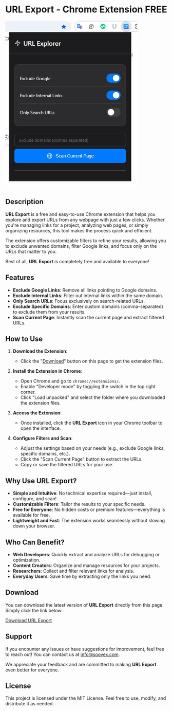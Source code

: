 # URL Export - Chrome Extension FREE

![URL Explorer](icons/Screenshot.jpg)

## Description

**URL Export** is a free and easy-to-use Chrome extension that helps you explore and export URLs from any webpage with just a few clicks. Whether you're managing links for a project, analyzing web pages, or simply organizing resources, this tool makes the process quick and efficient.

The extension offers customizable filters to refine your results, allowing you to exclude unwanted domains, filter Google links, and focus only on the URLs that matter to you.

Best of all, **URL Export** is completely free and available to everyone!

## Features

- **Exclude Google Links**: Remove all links pointing to Google domains.
- **Exclude Internal Links**: Filter out internal links within the same domain.
- **Only Search URLs**: Focus exclusively on search-related URLs.
- **Exclude Specific Domains**: Enter custom domains (comma-separated) to exclude them from your results.
- **Scan Current Page**: Instantly scan the current page and extract filtered URLs.

## How to Use

1. **Download the Extension**:
   - Click the "[Download](https://github.com/imustafijur/ULR-Export-Chrome-Extensions/releases)" button on this page to get the extension files.

2. **Install the Extension in Chrome**:
   - Open Chrome and go to `chrome://extensions/`.
   - Enable "Developer mode" by toggling the switch in the top right corner.
   - Click "Load unpacked" and select the folder where you downloaded the extension files.

3. **Access the Extension**:
   - Once installed, click the **URL Export** icon in your Chrome toolbar to open the interface.

4. **Configure Filters and Scan**:
   - Adjust the settings based on your needs (e.g., exclude Google links, specific domains, etc.).
   - Click the "Scan Current Page" button to extract the URLs.
   - Copy or save the filtered URLs for your use.

## Why Use URL Export?

- **Simple and Intuitive**: No technical expertise required—just install, configure, and scan!
- **Customizable Filters**: Tailor the results to your specific needs.
- **Free for Everyone**: No hidden costs or premium features—everything is available for free.
- **Lightweight and Fast**: The extension works seamlessly without slowing down your browser.

## Who Can Benefit?

- **Web Developers**: Quickly extract and analyze URLs for debugging or optimization.
- **Content Creators**: Organize and manage resources for your projects.
- **Researchers**: Collect and filter relevant links for analysis.
- **Everyday Users**: Save time by extracting only the links you need.

## Download

You can download the latest version of **URL Export** directly from this page. Simply click the link below:

[Download URL Export]([/ULR-Export-Chrome-Extensions/releases](https://github.com/imustafijur/ULR-Export-Chrome-Extensions/releases))

## Support

If you encounter any issues or have suggestions for improvement, feel free to reach out! You can contact us at [info@soovex.com](mailto:info@soovex.com).

We appreciate your feedback and are committed to making **URL Export** even better for everyone.

## License

This project is licensed under the MIT License. Feel free to use, modify, and distribute it as needed.
